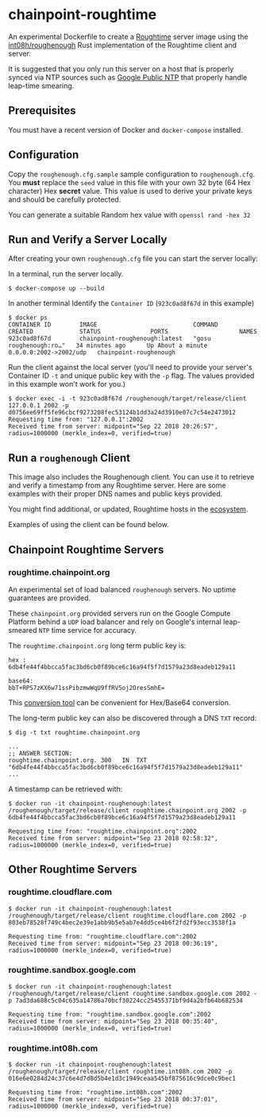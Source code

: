 # chainpoint-roughtime

An experimental Dockerfile to create a [Roughtime](https://roughtime.googlesource.com/roughtime) server image using the [int08h/roughenough](https://github.com/int08h/roughenough) Rust implementation of the Roughtime client and server.

It is suggested that you only run this server on a host that is properly synced via NTP sources such as [Google Public NTP](https://developers.google.com/time/) that properly handle leap-time smearing.

## Prerequisites

You must have a recent version of Docker and `docker-compose` installed.

## Configuration

Copy the `roughenough.cfg.sample` sample configuration to `roughenough.cfg`. You **must** replace the `seed` value in this file with your own 32 byte (64 Hex character) Hex **secret** value. This value is used to derive your private keys and should be carefully protected.

You can generate a suitable Random hex value with `openssl rand -hex 32`

## Run and Verify a Server Locally

After creating your own `roughenough.cfg` file you can start the server locally:

In a terminal, run the server locally.

```
$ docker-compose up --build
```

In another terminal Identify the `Container ID` (`923c0ad8f67d` in this example)

```
$ docker ps
CONTAINER ID        IMAGE                           COMMAND                  CREATED             STATUS              PORTS                    NAMES
923c0ad8f67d        chainpoint-roughenough:latest   "gosu roughenough:ro…"   34 minutes ago      Up About a minute   0.0.0.0:2002->2002/udp   chainpoint-roughenough
```

Run the client against the local server (you'll need to provide your server's Container ID `-t` and unique public key with the `-p` flag. The values provided in this example won't work for you.)

```
$ docker exec -i -t 923c0ad8f67d /roughenough/target/release/client 127.0.0.1 2002 -p d0756ee69ff5fe96cbcf9273208fec53124b1dd3a24d3910e07c7c54e2473012
Requesting time from: "127.0.0.1":2002
Received time from server: midpoint="Sep 22 2018 20:26:57", radius=1000000 (merkle_index=0, verified=true)
```

## Run a `roughenough` Client

This image also includes the Roughenough client. You can use it to retrieve and verify a timestamp from any Roughtime server. Here are some examples with their proper DNS names and public keys provided.

You might find additional, or updated, Roughtime hosts in the [ecosystem](https://github.com/cloudflare/roughtime/blob/master/ecosystem.config).

Examples of using the client can be found below.

## Chainpoint Roughtime Servers

### roughtime.chainpoint.org

An experimental set of load balanced `roughenough` servers. No uptime guarantees are provided.

These `chainpoint.org` provided servers run on the Google Compute Platform behind a `UDP` load balancer and rely on Google's internal leap-smeared `NTP` time service for accuracy.

The `roughtime.chainpoint.org` long term public key is:

```
hex :
6db4fe44f4bbcca5fac3bd6cb0f89bce6c16a94f5f7d1579a23d8eadeb129a11

base64:
bbT+RPS7zKX6w71ssPibzmwWqU9ffRV5oj2OresSmhE=
```

This [conversion tool](https://cryptii.com/base64-to-hex) can be convenient for Hex/Base64 conversion.

The long-term public key can also be discovered through a DNS `TXT` record:

```
$ dig -t txt roughtime.chainpoint.org

...
;; ANSWER SECTION:
roughtime.chainpoint.org. 300	IN	TXT	"6db4fe44f4bbcca5fac3bd6cb0f89bce6c16a94f5f7d1579a23d8eadeb129a11"
...
```

A timestamp can be retrieved with:

```
$ docker run -it chainpoint-roughenough:latest /roughenough/target/release/client roughtime.chainpoint.org 2002 -p 6db4fe44f4bbcca5fac3bd6cb0f89bce6c16a94f5f7d1579a23d8eadeb129a11

Requesting time from: "roughtime.chainpoint.org":2002
Received time from server: midpoint="Sep 23 2018 02:58:32", radius=1000000 (merkle_index=0, verified=true)
```

## Other Roughtime Servers

### roughtime.cloudflare.com

```
$ docker run -it chainpoint-roughenough:latest /roughenough/target/release/client roughtime.cloudflare.com 2002 -p 803eb78528f749c4bec2e39e1abb9b5e5ab7e4dd5ce4b6f2fd2f93ecc3538f1a

Requesting time from: "roughtime.cloudflare.com":2002
Received time from server: midpoint="Sep 23 2018 00:36:19", radius=1000000 (merkle_index=0, verified=true)
```

### roughtime.sandbox.google.com

```
$ docker run -it chainpoint-roughenough:latest /roughenough/target/release/client roughtime.sandbox.google.com 2002 -p 7ad3da688c5c04c635a14786a70bcf30224cc25455371bf9d4a2bfb64b682534

Requesting time from: "roughtime.sandbox.google.com":2002
Received time from server: midpoint="Sep 23 2018 00:35:40", radius=1000000 (merkle_index=0, verified=true)
```

### roughtime.int08h.com

```
$ docker run -it chainpoint-roughenough:latest /roughenough/target/release/client roughtime.int08h.com 2002 -p 016e6e0284d24c37c6e4d7d8d5b4e1d3c1949ceaa545bf875616c9dce0c9bec1

Requesting time from: "roughtime.int08h.com":2002
Received time from server: midpoint="Sep 23 2018 00:37:01", radius=1000000 (merkle_index=0, verified=true)
```
